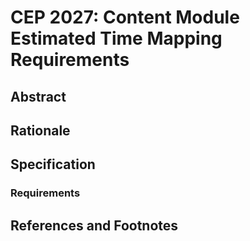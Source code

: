 # CEP 2027: Content Module Estimated Time Mapping Requirements

## Abstract

## Rationale

## Specification

### Requirements


## References and Footnotes

